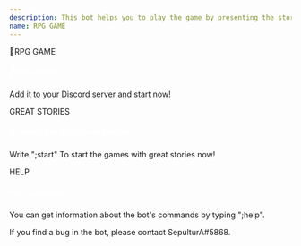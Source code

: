 ```yaml
---
description: This bot helps you to play the game by presenting the story.
name: RPG GAME
---
```


<div style="max-width: 100%;" class="card text-white bg-danger mb-3">
  <div class="card-header">📝RPG GAME</div>
  <div class="card-body">
    <h5 style="color:#fff" class="card-title">📝RPG GAME</h5>
    <p class="card-text">Add it to your Discord server and start now!</p>
  </div>
</div>
<div style="max-width: 100%;" class="card text-white bg-primary mb-3">
  <div class="card-header">GREAT STORIES</div>
  <div class="card-body">
    <h5 style="color:#fff" class="card-title">A Handy Bot With Great Stories.</h5>
    <p class="card-text">Write ";start" To start the games with great stories now!</p>
  </div>
</div>
<div style="max-width: 100%;" class="card text-white bg-dark mb-3">
  <div class="card-header">HELP</div>
  <div class="card-body">
    <h5 style="color:#fff" class="card-title">Help Command</h5>
    <p class="card-text">You can get information about the bot's commands by typing  ";help".</p>
  </div>
</div>
<div style="max-width: 100%" class="card text-white bg-success mb-3">
<div class="card-header">If you find a bug in the bot, please contact SepulturA#5868.</div>
</div>
  <link crossorigin="anonymous" integrity="sha384-MCw98/SFnGE8fJT3GXwEOngsV7Zt27NXFoaoApmYm81iuXoPkFOJwJ8ERdknLPMO" href="https://stackpath.bootstrapcdn.com/bootstrap/4.1.3/css/bootstrap.min.css" rel="stylesheet">
